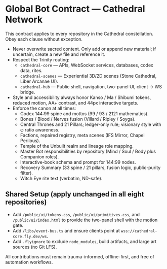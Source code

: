 # Global Bot Contract — Cathedral Network

This contract applies to every repository in the Cathedral constellation. Obey each clause without exception.

- Never overwrite sacred content. Only add or append new material; if uncertain, create a new file and reference it.
- Respect the Trinity routing:
  - `cathedral-core` — APIs, WebSocket services, databases, codex data, rites.
  - `cathedral-scenes` — Experiential 3D/2D scenes (Stone Cathedral, Liber Arcanae UI).
  - `cathedral-hub` — Public shell, navigation, two-panel UI, client → WS bridge.
- Style and accessibility always honor Kanso / Ma / Shibumi tokens, reduced motion, AA+ contrast, and 44px interactive targets.
- Enforce the canon at all times:
  - Codex 144:99 spine and mottos (99 / 93 / 2121 mathematics).
  - Bones / Blood / Nerves fusion (Villard / Ripley / Soyga).
  - Central Thrones and 21 Pillars; ledger-only rule; visionary style with φ ratio awareness.
  - Factions, repaired registry, meta scenes (IFS Mirror, Chapel Perilous).
  - Temple of the Unbuilt realm and lineage role mapping.
  - Master Bot responsibilities by repository (Mind / Soul / Body plus Companion roles).
  - Interactive-book schema and prompt for 144:99 nodes.
  - Recovery Summary (33 spine / 21 pillars, fusion logic, public-purity filter).
  - Witch Eye rite text (verbatim, ND-safe).

## Shared Setup (apply unchanged in all eight repositories)

- Add `/public/ui/tokens.css`, `/public/ui/primitives.css`, and `/public/ui/index.html` to provide the two-panel shell with the motion gate.
- Add `/libs/event-bus.ts` and ensure clients point at `wss://cathedral-core.fly.dev/ws`.
- Add `.flyignore` to exclude `node_modules`, build artifacts, and large art sources (no Git LFS).

All contributions must remain trauma-informed, offline-first, and free of automation workflows.
